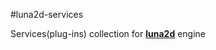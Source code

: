 #luna2d-services

Services(plug-ins) collection for **[luna2d](https://github.com/stepanp/luna2d)** engine
